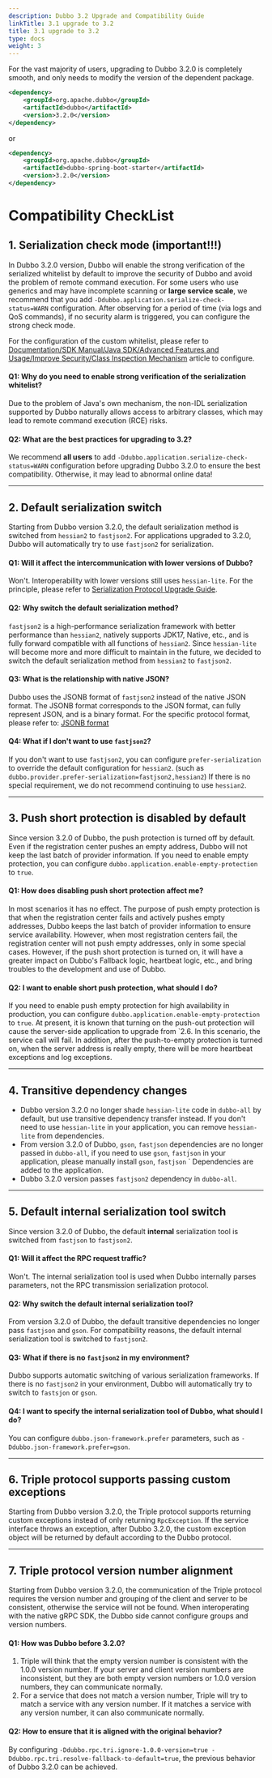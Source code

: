 ```yaml
---
description: Dubbo 3.2 Upgrade and Compatibility Guide
linkTitle: 3.1 upgrade to 3.2
title: 3.1 upgrade to 3.2
type: docs
weight: 3
---
```


For the vast majority of users, upgrading to Dubbo 3.2.0 is completely smooth, and only needs to modify the version of the dependent package.

```xml
<dependency>
    <groupId>org.apache.dubbo</groupId>
    <artifactId>dubbo</artifactId>
    <version>3.2.0</version>
</dependency>
```

or

```xml
<dependency>
    <groupId>org.apache.dubbo</groupId>
    <artifactId>dubbo-spring-boot-starter</artifactId>
    <version>3.2.0</version>
</dependency>
```

# Compatibility CheckList

## 1. Serialization check mode (important!!!)

In Dubbo 3.2.0 version, Dubbo will enable the strong verification of the serialized whitelist by default to improve the security of Dubbo and avoid the problem of remote command execution.
For some users who use generics and may have incomplete scanning or **large service scale**, we recommend that you add `-Ddubbo.application.serialize-check-status=WARN` configuration.
After observing for a period of time (via logs and QoS commands), if no security alarm is triggered, you can configure the strong check mode.

For the configuration of the custom whitelist, please refer to [Documentation/SDK Manual/Java SDK/Advanced Features and Usage/Improve Security/Class Inspection Mechanism](/en/docs3-v2/java-sdk/advanced-features-and-usage/security/class-check/) article to configure.

#### Q1: Why do you need to enable strong verification of the serialization whitelist?

Due to the problem of Java's own mechanism, the non-IDL serialization supported by Dubbo naturally allows access to arbitrary classes, which may lead to remote command execution (RCE) risks.

#### Q2: What are the best practices for upgrading to 3.2?

We recommend **all users** to add `-Ddubbo.application.serialize-check-status=WARN` configuration before upgrading Dubbo 3.2.0 to ensure the best compatibility. Otherwise, it may lead to abnormal online data!

---

## 2. Default serialization switch

Starting from Dubbo version 3.2.0, the default serialization method is switched from `hessian2` to `fastjson2`. For applications upgraded to 3.2.0, Dubbo will automatically try to use `fastjson2` for serialization.

#### Q1: Will it affect the intercommunication with lower versions of Dubbo?

Won't. Interoperability with lower versions still uses `hessian-lite`. For the principle, please refer to [Serialization Protocol Upgrade Guide](/zh-cn/overview/mannual/java-sdk/upgrades-and-compatibility/serialization-upgrade/).

#### Q2: Why switch the default serialization method?

`fastjson2` is a high-performance serialization framework with better performance than `hessian2`, natively supports JDK17, Native, etc., and is fully forward compatible with all functions of `hessian2`.
Since `hessian-lite` will become more and more difficult to maintain in the future, we decided to switch the default serialization method from `hessian2` to `fastjson2`.

#### Q3: What is the relationship with native JSON?

Dubbo uses the JSONB format of `fastjson2` instead of the native JSON format. The JSONB format corresponds to the JSON format, can fully represent JSON, and is a binary format.
For the specific protocol format, please refer to: [JSONB format](https://github.com/alibaba/fastjson2/wiki/jsonb_format_cn)

#### Q4: What if I don't want to use `fastjson2`?

If you don't want to use `fastjson2`, you can configure `prefer-serialization` to override the default configuration for `hessian2`. (such as `dubbo.provider.prefer-serialization=fastjson2,hessian2`) If there is no special requirement, we do not recommend continuing to use `hessian2`.

---

## 3. Push short protection is disabled by default

Since version 3.2.0 of Dubbo, the push protection is turned off by default. Even if the registration center pushes an empty address, Dubbo will not keep the last batch of provider information.
If you need to enable empty protection, you can configure `dubbo.application.enable-empty-protection` to `true`.

#### Q1: How does disabling push short protection affect me?

In most scenarios it has no effect.
The purpose of push empty protection is that when the registration center fails and actively pushes empty addresses, Dubbo keeps the last batch of provider information to ensure service availability.
However, when most registration centers fail, the registration center will not push empty addresses, only in some special cases.
However, if the push short protection is turned on, it will have a greater impact on Dubbo's Fallback logic, heartbeat logic, etc., and bring troubles to the development and use of Dubbo.

#### Q2: I want to enable short push protection, what should I do?

If you need to enable push empty protection for high availability in production, you can configure `dubbo.application.enable-empty-protection` to `true`.
At present, it is known that turning on the push-out protection will cause the server-side application to upgrade from `2.6. In this scenario, the service call will fail.
In addition, after the push-to-empty protection is turned on, when the server address is really empty, there will be more heartbeat exceptions and log exceptions.

---

## 4. Transitive dependency changes

* Dubbo version 3.2.0 no longer shade `hessian-lite` code in `dubbo-all` by default, but use transitive dependency transfer instead. If you don't need to use `hessian-lite` in your application, you can remove `hessian-lite` from dependencies.
* From version 3.2.0 of Dubbo, `gson`, `fastjson` dependencies are no longer passed in `dubbo-all`, if you need to use `gson`, `fastjson` in your application, please manually install `gson`, `fastjson` ` Dependencies are added to the application.
* Dubbo 3.2.0 version passes `fastjson2` dependency in `dubbo-all`.

---

## 5. Default internal serialization tool switch

Since version 3.2.0 of Dubbo, the default **internal** serialization tool is switched from `fastjson` to `fastjson2`.

#### Q1: Will it affect the RPC request traffic?

Won't. The internal serialization tool is used when Dubbo internally parses parameters, not the RPC transmission serialization protocol.

#### Q2: Why switch the default internal serialization tool?

From version 3.2.0 of Dubbo, the default transitive dependencies no longer pass `fastjson` and `gson`. For compatibility reasons, the default internal serialization tool is switched to `fastjson2`.

#### Q3: What if there is no `fastjson2` in my environment?

Dubbo supports automatic switching of various serialization frameworks. If there is no `fastjson2` in your environment, Dubbo will automatically try to switch to `fastsjon` or `gson`.

#### Q4: I want to specify the internal serialization tool of Dubbo, what should I do?

You can configure `dubbo.json-framework.prefer` parameters, such as `-Ddubbo.json-framework.prefer=gson`.

---

## 6. Triple protocol supports passing custom exceptions

Starting from Dubbo version 3.2.0, the Triple protocol supports returning custom exceptions instead of only returning `RpcException`. If the service interface throws an exception, after Dubbo 3.2.0, the custom exception object will be returned by default according to the Dubbo protocol.

---

## 7. Triple protocol version number alignment

Starting from Dubbo version 3.2.0, the communication of the Triple protocol requires the version number and grouping of the client and server to be consistent, otherwise the service will not be found. When interoperating with the native gRPC SDK, the Dubbo side cannot configure groups and version numbers.

#### Q1: How was Dubbo before 3.2.0?

1) Triple will think that the empty version number is consistent with the 1.0.0 version number. If your server and client version numbers are inconsistent, but they are both empty version numbers or 1.0.0 version numbers, they can communicate normally.
2) For a service that does not match a version number, Triple will try to match a service with any version number. If it matches a service with any version number, it can also communicate normally.

#### Q2: How to ensure that it is aligned with the original behavior?

By configuring `-Ddubbo.rpc.tri.ignore-1.0.0-version=true -Ddubbo.rpc.tri.resolve-fallback-to-default=true`, the previous behavior of Dubbo 3.2.0 can be achieved.
